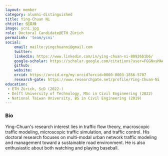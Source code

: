 ```yaml
---
layout: member
category: alumni-distinguished
title: Ying-Chuan Ni
chtitle: 倪英瑑
image: ycni.jpg
role: Doctoral Candidate@ETH Zürich
permalink: 'team/ycni'
social:
    email: mailto:yingchuanni@gmail.com
    twitter: 
    linkedin: https://www.linkedin.com/in/ying-chuan-ni-80926b1b6/
    google-scholar: https://scholar.google.com/citations?user=FGGNvsMAAAAJ&hl=en
    github: 
    website: 
    orcid: https://orcid.org/my-orcid?orcid=0000-0003-1856-5707
    research-gate: https://www.researchgate.net/profile/Ying-Chuan-Ni
education:
 - ETH Zürich, ScD (2022-)
 - Delft University of Technology, MSc in Civil Engineering (2022)
 - National Taiwan University, BS in Civil Engineering (2019)
---
```


<h3>Bio</h3>
Ying-Chuan's research interest lies in traffic flow theory, macroscopic traffic modeling, microscopic traffic simulation, and traffic control. His doctoral research focuses on multi-modal urban network traffic modeling and management toward a sustainable road environment. He is also enthusiastic about both watching and playing baseball.
